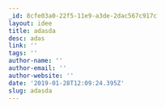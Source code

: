 ```yaml
---
_id: 8cfe03a0-22f5-11e9-a3de-2dac567c917c
layout: idee
title: adasda
desc: adas
link: ''
tags: ''
author-name: ''
author-email: ''
author-website: ''
date: '2019-01-28T12:09:24.395Z'
slug: adasda
---
```


